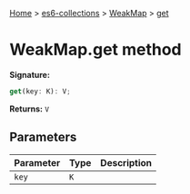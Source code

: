[Home](./index) &gt; [es6-collections](es6-collections.md) &gt; [WeakMap](es6-collections.weakmap.md) &gt; [get](es6-collections.weakmap.get.md)

# WeakMap.get method


**Signature:**
```javascript
get(key: K): V;
```
**Returns:** `V`

## Parameters

|  Parameter | Type | Description |
|  --- | --- | --- |
|  `key` | `K` |  |

